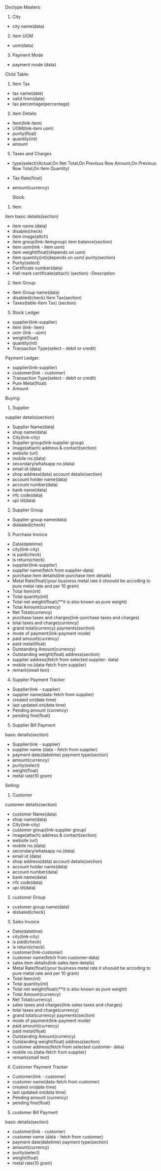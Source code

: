 Doctype
Masters:

1. City

- city name(data)

2. Item UOM

- uom(data)

3. Payment Mode

- payment mode (data)

Child Table:

1. Item Tax

- tax name(date)
- valid from(date)
- tax percentage(percentage)

2. Item Details

- Item(link-item)
- UOM(link-item uom)
- purity(float)
- quantity(int)
- amount

5. Taxes and Charges

- type(select)(Actual,On Net Total,On Previous Row Amount,On Previous Row Total,On Item Quantity)
- Tax Rate(float)
- amount(currency)

  Stock:

1. Item

item basic details(section)

- item name (data)
- disable(check)
- item image(attch)
- item group(link-itemgroup)
  item balance(section)
- item uom(link - item uom)
- item weight(float)(depends on uom)
- item quantity(int)(depends on uom)
  purity(section)
- Purity(select)
- Certificate number(data)
- Hall mark certificate(attach)
  (section)
  -Description

2. Item Group:

- Item Group name(data)
- disabled(check)
  Item Tax(section)
- Taxes(table-Item Tax)
  (section)

3. Stock Ledger

- supplier(link-supplier)
- item (link- item)
- uom (link - uom)
- weight(float)
- quantity(int)
- Transaction Type(select - debit or credit)

Payment Ledger:

- supplier(link-supplier)
- customer(link - customer)
- Transaction Type(select - debit or credit)
- Pure Metal(float)
- Amount

Buying:

1. Supplier

supplier details(section)

- Supplier Name(data)
- shop name(data)
- City(link-city)
- Supplier group(link-supplier group)
- image(attach)
  address & contact(section)
- website (url)
- mobile no.(data)
- secondary/whatsapp no.(data)
- email id (data)
- shop address(data)
  account details(section)
- account holder name(data)
- account number(data)
- bank name(data)
- irfc code(data)
- upi id(data)

2. Supplier Group

- Supplier group name(data)
- disbaled(check)

3. Purchase Invoice

- Date(datetime)
- city(link-city)
- is paid(check)
- is return(check)
- supplier(link-supplier)
- supplier name(fetch from supplier-data)
- purchase item details(link-purchase item details)
- Metal Rate(float)(your business metal rate it shoould be accoding to pure metal rate and per 10 gram)
- Total Item(int)
- Total quantity(int)
- Total net weight(float)(\*\*it is also known as pure weight)
- Total Amount(currency)
- Net Total(currency)
- purchase taxes and charges(link-purchase taxes and charges)
- total taxes and charge(currency)
- grand total(currency)
  payments(section)
- mode of payment(link-payment mode)
- paid amount(currency)
- paid metal(float)
- Outstanding Amount(currency)
- Outstanding weight(float)
  address(section)
- supplier address(fetch from selected supplier- data)
- mobile no.(data-fetch from supplier)
- remark(small text)

4. Supplier Payment Tracker

- Supplier(link - supplier)
- supplier name(data-fetch from supplier)
- created on(date time)
- last updated on(data time)
- Pending amount (currency)
- pending fine(float)

5. Supplier Bill Payment

basic details(section)

- Supplier(link - supplier)
- supplier name (data - fetch from supplier)
- payment date(datetime)
  payment type(section)
- amount(currency)
- purity(select)
- weight(float)
- metal rate(10 gram)

Selling:

1. Customer

customer details(section)

- customer Name(data)
- shop name(data)
- City(link-city)
- customer group(link-supplier group)
- image(attach)
  address & contact(section)
- website (url)
- mobile no.(data)
- secondary/whatsapp no.(data)
- email id (data)
- shop address(data)
  account details(section)
- account holder name(data)
- account number(data)
- bank name(data)
- irfc code(data)
- upi id(data)

2. customer Group

- customer group name(data)
- disbaled(check)

3. Sales Invoice

- Date(datetime)
- city(link-city)
- is paid(check)
- is return(check)
- customer(link-customer)
- customer name(fetch from customer-data)
- sales item details(link-sales item details)
- Metal Rate(float)(your business metal rate it shoould be accoding to pure metal rate and per 10 gram)
- Total Item(int)
- Total quantity(int)
- Total net weight(float)(\*\*it is also known as pure weight)
- Total Amount(currency)
- Net Total(currency)
- sales taxes and charges(link-sales taxes and charges)
- total taxes and charge(currency)
- grand total(currency)
  payments(section)
- mode of payment(link-payment mode)
- paid amount(currency)
- paid metal(float)
- Outstanding Amount(currency)
- Outstanding weight(float)
  address(section)
- customer address(fetch from selected customer- data)
- mobile no.(data-fetch from supplier)
- remark(small text)

4. Customer Payment Tracker

- Customer(link - customer)
- customer name(data-fetch from customer)
- created on(date time)
- last updated on(data time)
- Pending amount (currency)
- pending fine(float)

5. customer Bill Payment

basic details(section)

- customer(link - customer)
- customer name (data - fetch from customer)
- payment date(datetime)
  payment type(section)
- amount(currency)
- purity(select)
- weight(float)
- metal rate(10 gram)
